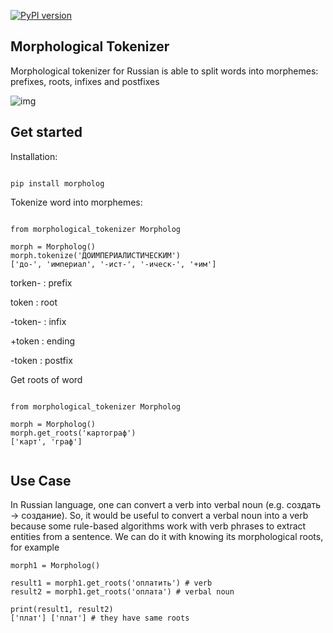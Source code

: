 [![PyPI version](https://badge.fury.io/py/morpholog.svg)](https://badge.fury.io/py/morpholog)

## Morphological Tokenizer

Morphological tokenizer for Russian is able to split words into morphemes: prefixes, roots, infixes and postfixes 

![img](https://sun4-16.userapi.com/NGih2EKrWiPGqxnM2UvrBHrqgK2RcifpL_ADxw/GsPww6CXevs.jpg)


## Get started

Installation:

```

pip install morpholog

```


Tokenize word into morphemes:


```

from morphological_tokenizer Morpholog

morph = Morpholog()
morph.tokenize('ДОИМПЕРИАЛИСТИЧЕСКИМ')
['до-', 'империал', '-ист-', '-ическ-', '+им']

```

torken- : prefix

token : root

-token- : infix

+token : ending

-token : postfix


Get roots of word

```

from morphological_tokenizer Morpholog

morph = Morpholog()
morph.get_roots('картограф')
['карт', 'граф']


```

## Use Case

In Russian language, one can convert a verb into verbal noun (e.g. создать -> создание). So, it would be useful to 
convert a verbal noun into a verb because some rule-based algorithms work with verb phrases to extract entities from 
a sentence. We can do it with knowing its morphological roots, for example

```
morph1 = Morpholog()

result1 = morph1.get_roots('оплатить') # verb
result2 = morph1.get_roots('оплата') # verbal noun

print(result1, result2)
['плат'] ['плат'] # they have same roots

```
